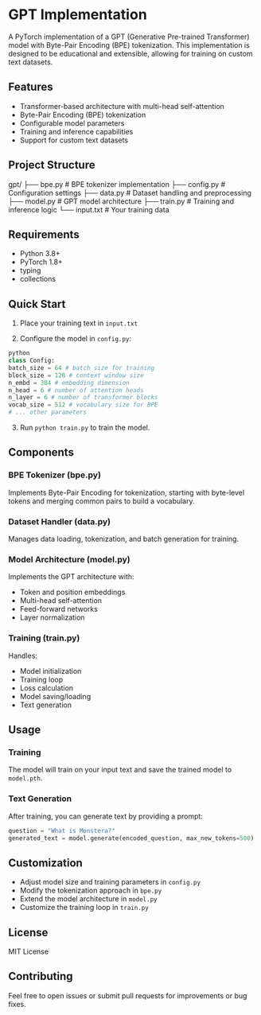 # GPT Implementation

A PyTorch implementation of a GPT (Generative Pre-trained Transformer) model with Byte-Pair Encoding (BPE) tokenization. This implementation is designed to be educational and extensible, allowing for training on custom text datasets.

## Features

- Transformer-based architecture with multi-head self-attention
- Byte-Pair Encoding (BPE) tokenization
- Configurable model parameters
- Training and inference capabilities
- Support for custom text datasets

## Project Structure 

gpt/
├── bpe.py # BPE tokenizer implementation
├── config.py # Configuration settings
├── data.py # Dataset handling and preprocessing
├── model.py # GPT model architecture
├── train.py # Training and inference logic
└── input.txt # Your training data

## Requirements

- Python 3.8+
- PyTorch 1.8+
- typing
- collections

## Quick Start

1. Place your training text in `input.txt`

2. Configure the model in `config.py`:

```python
python
class Config:
batch_size = 64 # batch size for training
block_size = 128 # context window size
n_embd = 384 # embedding dimension
n_head = 6 # number of attention heads
n_layer = 6 # number of transformer blocks
vocab_size = 512 # vocabulary size for BPE
# ... other parameters
```

3. Run `python train.py` to train the model.

## Components

### BPE Tokenizer (bpe.py)
Implements Byte-Pair Encoding for tokenization, starting with byte-level tokens and merging common pairs to build a vocabulary.

### Dataset Handler (data.py)
Manages data loading, tokenization, and batch generation for training.

### Model Architecture (model.py)
Implements the GPT architecture with:
- Token and position embeddings
- Multi-head self-attention
- Feed-forward networks
- Layer normalization

### Training (train.py)
Handles:
- Model initialization
- Training loop
- Loss calculation
- Model saving/loading
- Text generation

## Usage

### Training
The model will train on your input text and save the trained model to `model.pth`.

### Text Generation
After training, you can generate text by providing a prompt:

```python
question = "What is Monstera?"
generated_text = model.generate(encoded_question, max_new_tokens=500)
```

## Customization

- Adjust model size and training parameters in `config.py`
- Modify the tokenization approach in `bpe.py`
- Extend the model architecture in `model.py`
- Customize the training loop in `train.py`

## License

MIT License

## Contributing

Feel free to open issues or submit pull requests for improvements or bug fixes.